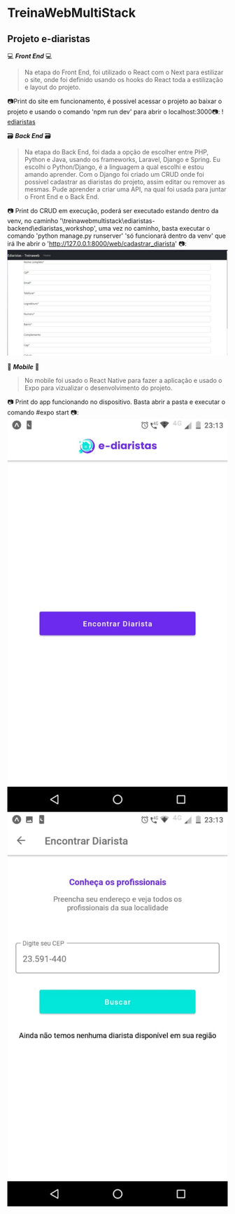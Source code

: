 # TreinaWebMultiStack

## Projeto e-diaristas

💻 **_Front End_** 💻

> Na etapa do Front End, foi utilizado o React com o Next para estilizar o site, onde foi definido usando os hooks do React toda a estilização e layout do projeto.

📷Print do site em funcionamento, é possivel acessar o projeto ao baixar o projeto e usando o comando 'npm run dev' para abrir o localhost:3000📷:
! [ediaristas](ediaristas/public/img/ediaristas.JPG)

🗃 **_Back End_** 🗃

> Na etapa do Back End, foi dada a opção de escolher entre PHP, Python e Java, usando os frameworks, Laravel, Django e Spring. Eu escolhi o Python/Django, é a linguagem a qual escolhi e estou amando aprender. Com o Django foi criado um CRUD onde foi possivel cadastrar as diaristas do projeto, assim editar ou remover as mesmas. Pude aprender a criar uma API, na qual foi usada para juntar o Front End e o Back End.

📷 Print do CRUD em execução, poderá ser executado estando dentro da venv, no caminho '\treinawebmultistack\ediaristas-backend\ediaristas_workshop', uma vez no caminho, basta executar o comando 'python manage.py runserver' 'só funcionará dentro da venv' que irá lhe abrir o 'http://127.0.0.1:8000/web/cadastrar_diarista' 📷:
![cadastroCRUD](ediaristas/public/img/cadastroCRUD.JPG)

📲 **_Mobile_** 📲

> No mobile foi usado o React Native para fazer a aplicação e usado o Expo para vizualizar o desenvolvimento do projeto.

📷 Print do app funcionando no dispositivo. Basta abrir a pasta e executar o comando #expo start 📷:
![AppMobile](ediaristas/public/img/appmobile.jpg) ![AppMobile2](ediaristas/public/img/appmobile2.jpg)

